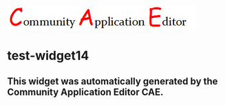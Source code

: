 ![CAE](https://github.com/cae-test/application-test-application12/blob/gh-pages/frontendComponent-test-widget14/img/logo.png)  

test-widget14
===================


This widget was automatically generated by the Community Application Editor CAE.  
---------------
